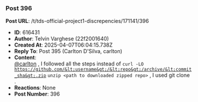### Post 396
**Post URL**: /t/tds-official-project1-discrepencies/171141/396
- **ID**: 616431
- **Author**: Telvin Varghese (22f2001640)
- **Created At**: 2025-04-07T06:04:15.738Z
- **Reply To**: Post 395 (Carlton D'Silva, carlton)
- **Content**:  
  <a class="mention" href="/u/carlton">@carlton</a>  , I followed all the steps instead of <code>curl -LO https://github.com/&lt;username&gt;/&lt;repo&gt;/archive/&lt;commit_sha&gt;.zip</code>
<code>unzip &lt;path to downloaded zipped repo&gt;</code> , I used git clone .
- **Reactions**: None
- **Post Number**: 396

